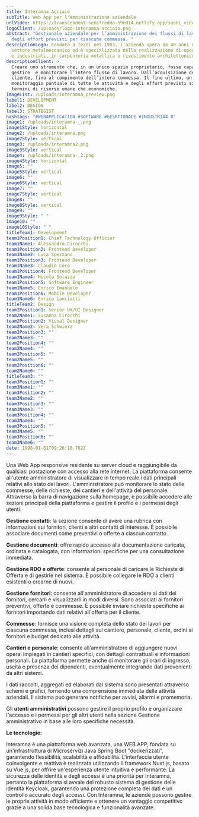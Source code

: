 ```yaml
---
title: Interamna Acciaio
subTitle: Web App per l'amministrazione aziendale
urlVideo: https://transcendent-semifreddo-59ed14.netlify.app/suoni_video.mp4
logoClient: /uploads/logo-interamna-acciaio.png
abstract: "Gestionale aziendale per l’amministrazione dei flussi di lavoro e
  degli effort previsti per ciascuna commessa. "
descriptionLogo: Fondata a Terni nel 1983, l'azienda opera da 40 anni nel
  settore metalmeccanico ed è specializzata nella realizzazione di opere, civili
  e industriali, in carpenteria metallica e rivestimento architettonico.
descriptionClient: >
  Creare uno strumento che, in un unico spazio proprietario, fosse capace di
  gestire  e monitorare l’intero flusso di lavoro. Dall’acquisizione del
  cliente, fino al compimento dell’intera commessa. Il fine ultimo, un
  monitoraggio puntuale di tutte le attività e degli effort previsti sia in
  termini di risorse umane che economiche.
imageList: /uploads/interamna_preview.png
label1: DEVELOPMENT
label2: DESIGN
label3: STRATEGIST
hashtags: "#WEBAPPLICATION #SOFTWARE #GESRTIONALE #INDUSTRIA4.0"
image1: /uploads/interamna-_.png
image1Style: horizontal
image2: /uploads/interamna.png
image2Style: vertical
image3: /uploads/interamna2.png
image3Style: vertical
image4: /uploads/interamna-_2.png
image4Style: horizontal
image5: ""
image5Style: vertical
image6: ""
image6Style: vertical
image7: ""
image7Style: vertical
image8: ""
image8Style: vertical
image9: ""
image9Style: " "
image10: ""
image10Style: " "
titleTeam1: Development
team1Position1: Chief Technology Officier
team1Name1: Alessandro Cirocchi
team1Position2: Frontend Developer
team1Name2: Luca Spezzano
team1Position3: Frontend Developer
team1Name3: Claudio Coco
team1Position4: Frontend Developer
team1Name4: Nicola Solazzo
team1Position5: Software Engineer
team1Name5: Enrico Emanuele
team1Position6: Mobile Developer
team1Name6: Enrico Lanciotti
titleTeam2: Design
team2Position1: Senior UX/UI Designer
team2Name1: Susanna Cirocchi
team2Position2: Visual Designer
team2Name2: Vera Schwierz
team2Position3: ""
team2Name3: ""
team2Position4: ""
team2Name4: ""
team2Position5: ""
team2Name5: ""
team2Position6: ""
team2Name6: ""
titleTeam3: ""
team3Position1: ""
team3Name1: ""
team3Position2: ""
team3Name2: ""
team3Position3: ""
team3Name3: ""
team3Position4: ""
team3Name4: ""
team3Position5: ""
team3Name5: ""
team3Position6: ""
team3Name6: ""
date: 1998-01-01T09:26:18.762Z
---
```

Una Web App responsive residente su server cloud e raggiungibile da qualsiasi postazione con accesso alla rete internet.
La piattaforma consente all'utente amministratore di visualizzare in tempo reale i dati principali relativi allo stato dei lavori. L'amministratore può monitorare lo stato delle commesse, delle richieste, dei cantieri e dell'attività del personale.
Attraverso la barra di navigazione sulla homepage, è possibile accedere alle sezioni principali della piattaforma e gestire il profilo e i permessi degli utenti:

**Gestione contatti**: la sezione consente di avere una rubrica con informazioni sui fornitori, clienti e altri contatti di interesse. È possibile associare documenti come preventivi o offerte a ciascun contatto.

**Gestione documenti**: offre rapido accesso alla documentazione caricata, ordinata e catalogata, con informazioni specifiche per una consultazione immediata. 

**Gestione RDO e offerte**: consente al personale di caricare le Richieste di Offerta e di gestirle nel sistema. È possibile collegare le RDO a clienti esistenti o crearne di nuovi.

**Gestione fornitori**: consente all'amministratore di accedere ai dati dei fornitori, cercarli e visualizzarli in modi diversi. Sono associati ai fornitori preventivi, offerte e commesse. È possibile inviare richieste specifiche ai fornitori importando dati relativi all'offerta per il cliente.

**Commesse**: fornisce una visione completa dello stato dei lavori per ciascuna commessa, inclusi dettagli sul cantiere, personale, cliente, ordini ai fornitori e budget dedicato alle attività.

**Cantieri e personale**: consente all'amministratore di aggiungere nuovi operai impiegati in cantieri specifici, con dettagli contrattuali e informazioni personali. La piattaforma permette anche di monitorare gli orari di ingresso, uscita e presenza dei dipendenti, eventualmente integrando dati provenienti da altri sistemi.

I dati raccolti, aggregati ed elaborati dal sistema sono presentati attraverso schemi e grafici, fornendo una comprensione immediata delle attività aziendali. Il sistema può generare notifiche per avvisi, allarmi e promemoria.

Gli **utenti amministrativi** possono gestire il proprio profilo e organizzare l'accesso e i permessi per gli altri utenti nella sezione Gestione amministrativo in base alle loro specifiche necessità.

**L﻿e tecnologie:** 

Interamna è una piattaforma web avanzata, una WEB APP, fondata su un'infrastruttura di Microservizi Java Spring Boot "dockerizzati", garantendo flessibilità, scalabilità e affidabilità. 
L'interfaccia utente coinvolgente e reattiva è realizzata utilizzando il framework Nuxt.js, basato su Vue.js, per offrire un'esperienza utente intuitiva e performante. 
La sicurezza delle identità e degli accessi è una priorità per Interamna, pertanto la piattaforma si avvale del robusto sistema di gestione delle identità Keycloak, garantendo una protezione completa dei dati e un controllo accurato degli accessi. 
Con Interamna, le aziende possono gestire le proprie attività in modo efficiente e ottenere un vantaggio competitivo grazie a una solida base tecnologica e funzionalità avanzate.